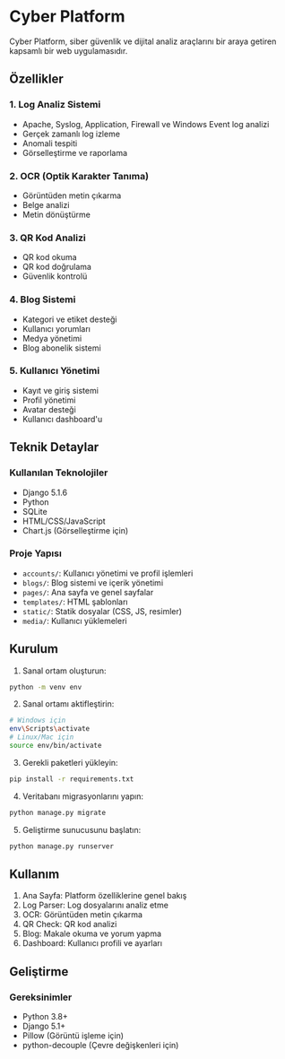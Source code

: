 # Cyber Platform

Cyber Platform, siber güvenlik ve dijital analiz araçlarını bir araya getiren kapsamlı bir web uygulamasıdır.

## Özellikler

### 1. Log Analiz Sistemi
- Apache, Syslog, Application, Firewall ve Windows Event log analizi
- Gerçek zamanlı log izleme
- Anomali tespiti
- Görselleştirme ve raporlama

### 2. OCR (Optik Karakter Tanıma)
- Görüntüden metin çıkarma
- Belge analizi
- Metin dönüştürme

### 3. QR Kod Analizi
- QR kod okuma
- QR kod doğrulama
- Güvenlik kontrolü

### 4. Blog Sistemi
- Kategori ve etiket desteği
- Kullanıcı yorumları
- Medya yönetimi
- Blog abonelik sistemi

### 5. Kullanıcı Yönetimi
- Kayıt ve giriş sistemi
- Profil yönetimi
- Avatar desteği
- Kullanıcı dashboard'u

## Teknik Detaylar

### Kullanılan Teknolojiler
- Django 5.1.6
- Python
- SQLite
- HTML/CSS/JavaScript
- Chart.js (Görselleştirme için)

### Proje Yapısı
- `accounts/`: Kullanıcı yönetimi ve profil işlemleri
- `blogs/`: Blog sistemi ve içerik yönetimi
- `pages/`: Ana sayfa ve genel sayfalar
- `templates/`: HTML şablonları
- `static/`: Statik dosyalar (CSS, JS, resimler)
- `media/`: Kullanıcı yüklemeleri

## Kurulum

1. Sanal ortam oluşturun:
```bash
python -m venv env
```

2. Sanal ortamı aktifleştirin:
```bash
# Windows için
env\Scripts\activate
# Linux/Mac için
source env/bin/activate
```

3. Gerekli paketleri yükleyin:
```bash
pip install -r requirements.txt
```

4. Veritabanı migrasyonlarını yapın:
```bash
python manage.py migrate
```

5. Geliştirme sunucusunu başlatın:
```bash
python manage.py runserver
```

## Kullanım

1. Ana Sayfa: Platform özelliklerine genel bakış
2. Log Parser: Log dosyalarını analiz etme
3. OCR: Görüntüden metin çıkarma
4. QR Check: QR kod analizi
5. Blog: Makale okuma ve yorum yapma
6. Dashboard: Kullanıcı profili ve ayarları

## Geliştirme

### Gereksinimler
- Python 3.8+
- Django 5.1+
- Pillow (Görüntü işleme için)
- python-decouple (Çevre değişkenleri için)
